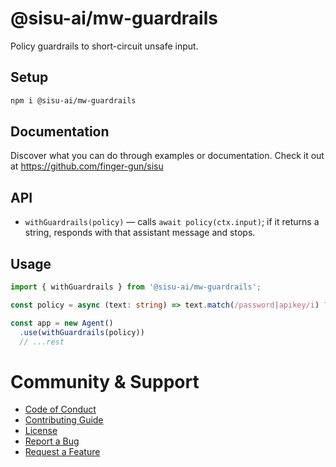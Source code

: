 # @sisu-ai/mw-guardrails

Policy guardrails to short-circuit unsafe input.

## Setup
```bash
npm i @sisu-ai/mw-guardrails
```

## Documentation
Discover what you can do through examples or documentation. Check it out at https://github.com/finger-gun/sisu

## API
- `withGuardrails(policy)` — calls `await policy(ctx.input)`; if it returns a string, responds with that assistant message and stops.

## Usage
```ts
import { withGuardrails } from '@sisu-ai/mw-guardrails';

const policy = async (text: string) => text.match(/password|apikey/i) ? 'I can\'t help with that.' : null;

const app = new Agent()
  .use(withGuardrails(policy))
  // ...rest
```

# Community & Support
- [Code of Conduct](https://github.com/finger-gun/sisu/blob/main/CODE_OF_CONDUCT.md)
- [Contributing Guide](https://github.com/finger-gun/sisu/blob/main/CONTRIBUTING.md)
- [License](https://github.com/finger-gun/sisu/blob/main/LICENSE)
- [Report a Bug](https://github.com/finger-gun/sisu/issues/new?template=bug_report.md)
- [Request a Feature](https://github.com/finger-gun/sisu/issues/new?template=feature_request.md)
